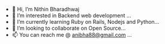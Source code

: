 - 👋 Hi, I’m Nithin Bharadhwaj
- 👀 I’m interested in Backend web development ...
- 🌱 I’m currently learning Ruby on Rails, Nodejs and Python...
- 💞️ I’m looking to collaborate on Open Source...
- 📫 You can reach me @ anibha88@gmail.com ...

<!---
dev-nithin/dev-nithin is a ✨ special ✨ repository because its `README.md` (this file) appears on your GitHub profile.
You can click the Preview link to take a look at your changes.
--->
